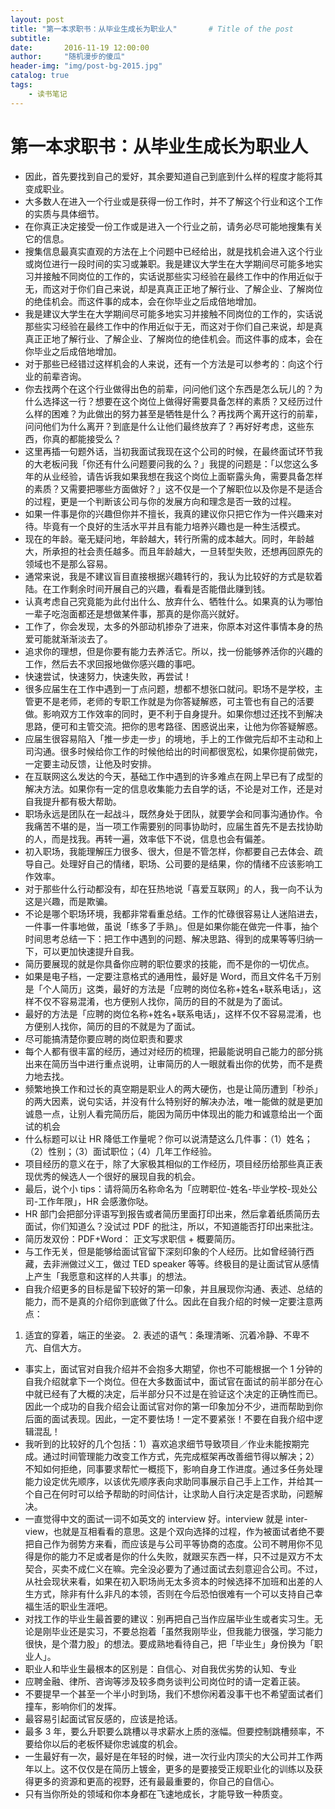 ```yaml
---
layout: post
title: "第一本求职书：从毕业生成长为职业人"       # Title of the post
subtitle:
date:       2016-11-19 12:00:00
author:     "随机漫步的傻瓜"
header-img: "img/post-bg-2015.jpg"
catalog: true
tags:
    - 读书笔记
---
```


# 第一本求职书：从毕业生成长为职业人

- 因此，首先要找到自己的爱好，其余要知道自己到底到什么样的程度才能将其变成职业。
- 大多数人在进入一个行业或是获得一份工作时，并不了解这个行业和这个工作的实质与具体细节。
- 在你真正决定接受一份工作或是进入一个行业之前，请务必尽可能地搜集有关它的信息。
- 搜集信息最真实直观的方法在上个问题中已经给出，就是找机会进入这个行业或岗位进行一段时间的实习或兼职。我是建议大学生在大学期间尽可能多地实习并接触不同岗位的工作的，实话说那些实习经验在最终工作中的作用近似于无，而这对于你们自己来说，却是真真正正地了解行业、了解企业、了解岗位的绝佳机会。而这件事的成本，会在你毕业之后成倍地增加。
- 我是建议大学生在大学期间尽可能多地实习并接触不同岗位的工作的，实话说那些实习经验在最终工作中的作用近似于无，而这对于你们自己来说，却是真真正正地了解行业、了解企业、了解岗位的绝佳机会。而这件事的成本，会在你毕业之后成倍地增加。
- 对于那些已经错过这样机会的人来说，还有一个方法是可以参考的：向这个行业的前辈咨询。
- 你去找两个在这个行业做得出色的前辈，问问他们这个东西是怎么玩儿的？为什么选择这一行？想要在这个岗位上做得好需要具备怎样的素质？又经历过什么样的困难？为此做出的努力甚至是牺牲是什么？再找两个离开这行的前辈，问问他们为什么离开？到底是什么让他们最终放弃了？再好好考虑，这些东西，你真的都能接受么？
- 这里再插一句题外话，当初我面试我现在这个公司的时候，在最终面试环节我的大老板问我「你还有什么问题要问我的么？」我提的问题是：「以您这么多年的从业经验，请告诉我如果我想在我这个岗位上面崭露头角，需要具备怎样的素质？又需要把哪些方面做好？」这不仅是一个了解职位以及你是不是适合的过程，更是一个判断该公司与你的发展方向和理念是否一致的过程。
- 如果一件事是你的兴趣但你并不擅长，我真的建议你只把它作为一件兴趣来对待。毕竟有一个良好的生活水平并且有能力培养兴趣也是一种生活模式。
- 现在的年龄。毫无疑问地，年龄越大，转行所需的成本越大。同时，年龄越大，所承担的社会责任越多。而且年龄越大，一旦转型失败，还想再回原先的领域也不是那么容易。
- 通常来说，我是不建议盲目直接根据兴趣转行的，我认为比较好的方式是软着陆。在工作剩余时间开展自己的兴趣，看看是否能借此赚到钱。
- 认真考虑自己究竟能为此付出什么、放弃什么、牺牲什么。如果真的认为哪怕一辈子吃泡面都还是想做某件事，那真的是你高兴就好。
- 工作了，你会发现，太多的外部动机掺杂了进来，你原本对这件事情本身的热爱可能就渐渐淡去了。
- 追求你的理想，但是你要有能力去养活它。所以，找一份能够养活你的兴趣的工作，然后去不求回报地做你感兴趣的事吧。
- 快速尝试，快速努力，快速失败，再尝试！
- 很多应届生在工作中遇到一丁点问题，想都不想张口就问。职场不是学校，主管更不是老师，老师的专职工作就是为你答疑解惑，可主管也有自己的活要做。影响双方工作效率的同时，更不利于自身提升。如果你想过还找不到解决思路，便可和主管交流。把你的思考路径、困惑说出来，让他为你答疑解惑。
- 应届生很容易陷入「推一步走一步」的境地，手上的工作做完后却不主动和上司沟通。很多时候给你工作的时候他给出的时间都很宽松，如果你提前做完，一定要主动反馈，让他及时安排。
- 在互联网这么发达的今天，基础工作中遇到的许多难点在网上早已有了成型的解决方法。如果你有一定的信息收集能力去自学的话，不论是对工作，还是对自我提升都有极大帮助。
- 职场永远是团队在一起战斗，既然身处于团队，就要学会和同事沟通协作。令我痛苦不堪的是，当一项工作需要别的同事协助时，应届生首先不是去找协助的人，而是找我。再转一遍，效率低下不说，信息也会有偏差。
- 初入职场，我能理解压力很多、很大，但是不管怎样，你都要自己去体会、疏导自己。处理好自己的情绪，职场、公司要的是结果，你的情绪不应该影响工作效率。
- 对于那些什么行动都没有，却在狂热地说「喜爱互联网」的人，我一向不认为这是兴趣，而是欺骗。
- 不论是哪个职场环境，我都非常看重总结。工作的忙碌很容易让人迷陷进去，一件事一件事地做，虽说「练多了手熟」。但是如果你能在做完一件事，抽个时间思考总结一下：把工作中遇到的问题、解决思路、得到的成果等等归纳一下，可以更加快速提升自我。
- 简历要展现的就是你具备你应聘的职位要求的技能，而不是你的一切优点。
- 如果是电子档，一定要注意格式的通用性，最好是 Word，而且文件名千万别是「个人简历」这类，最好的方法是「应聘的岗位名称+姓名+联系电话」，这样不仅不容易混淆，也方便别人找你，简历的目的不就是为了面试。
- 最好的方法是「应聘的岗位名称+姓名+联系电话」，这样不仅不容易混淆，也方便别人找你，简历的目的不就是为了面试。
- 尽可能搞清楚你要应聘的岗位职责和要求
- 每个人都有很丰富的经历，通过对经历的梳理，把最能说明自己能力的部分挑出来在简历当中进行重点说明，让审简历的人一眼就看出你的优势，而不是费力地去找。
- 频繁地换工作和过长的真空期是职业人的两大硬伤，也是让简历遭到「秒杀」的两大因素，说句实话，并没有什么特别好的解决办法，唯一能做的就是更加诚恳一点，让别人看完简历后，能因为简历中体现出的能力和诚意给出一个面试的机会
- 什么标题可以让 HR 降低工作量呢？你可以说清楚这么几件事：（1）姓名；（2）性别；（3）面试职位；（4）几年工作经验。
- 项目经历的意义在于，除了大家极其相似的工作经历，项目经历给那些真正表现优秀的候选人一个很好的展现自我的机会。
- 最后，说个小 tips：请将简历名称命名为「应聘职位-姓名-毕业学校-现处公司-工作年限」，HR 会感激你哒。
- HR 部门会把部分评语写到报告或者简历里面打印出来，然后拿着纸质简历去面试，你们知道么？没试过 PDF 的批注，所以，不知道能否打印出来批注。
- 简历发双份：PDF+Word： 正文写求职信 + 概要简历。
- 与工作无关，但是能够给面试官留下深刻印象的个人经历。比如曾经骑行西藏，去非洲做过义工，做过 TED speaker 等等。终极目的是让面试官从感情上产生「我愿意和这样的人共事」的想法。
- 自我介绍更多的目标是留下较好的第一印象，并且展现你沟通、表述、总结的能力，而不是真的介绍你到底做了什么。因此在自我介绍的时候一定要注意两点：
1. 适宜的穿着，端正的坐姿。 2. 表述的语气：条理清晰、沉着冷静、不卑不亢、自信大方。
- 事实上，面试官对自我介绍并不会抱多大期望，你也不可能根据一个 1 分钟的自我介绍就拿下一个岗位。但在大多数面试中，面试官在面试的前半部分在心中就已经有了大概的决定，后半部分只不过是在验证这个决定的正确性而已。因此一个成功的自我介绍会让面试官对你的第一印象加分不少，进而帮助到你后面的面试表现。因此，一定不要怯场！一定不要紧张！不要在自我介绍中逻辑混乱！
- 我听到的比较好的几个包括：1）喜欢追求细节导致项目／作业未能按期完成。通过时间管理能力改变工作方式，先完成框架再改善细节得以解决；2）不知如何拒绝，同事要求帮忙一概揽下，影响自身工作进度。通过多任务处理能力设定优先顺序，以该优先顺序表向求助同事展示自己手上工作，并给其一个自己在何时可以给予帮助的时间估计，让求助人自行决定是否求助，问题解决。
- 一直觉得中文的面试一词不如英文的 interview 好。interview 就是 inter-view，也就是互相看看的意思。这是个双向选择的过程，作为被面试者绝不要把自己作为弱势方来看，而应该是与公司平等协商的态度。公司不聘用你不见得是你的能力不足或者是你的什么失败，就跟买东西一样，只不过是双方不太契合，买卖不成仁义在嘛。完全没必要为了通过面试去刻意迎合公司。不过，从社会现状来看，如果在初入职场尚无太多资本的时候选择不加班和出差的人生方式，除非有什么非凡的本领，否则在今后恐怕很难有一个可以支持自己幸福生活的职业生涯吧。
- 对找工作的毕业生最首要的建议：别再把自己当作应届毕业生或者实习生。无论是刚毕业还是实习，不要总抱着「虽然我刚毕业，但我能力很强，学习能力很快，是个潜力股」的想法。要成熟地看待自己，把「毕业生」身份换为「职业人」。
- 职业人和毕业生最根本的区别是：自信心、对自我优劣势的认知、专业
- 应聘金融、律所、咨询等涉及较多商务谈判公司岗位时的请一定着正装。
- 不要提早一个甚至一个半小时到场，我们不想你闲着没事干也不希望面试者们撞车，影响你们的发挥。
- 最容易引起面试官反感的，应该是抢话。
- 最多 3 年，要么升职要么跳槽以寻求薪水上质的涨幅。但要控制跳槽频率，不要给你以后的老板怀疑你忠诚度的机会。
- 一生最好有一次，最好是在年轻的时候，进一次行业内顶尖的大公司并工作两年以上。这不仅仅是在简历上镀金，更多的是要接受正规职业化的训练以及获得更多的资源和更高的视野，还有最最重要的，你自己的自信心。
- 只有当你所处的领域和你本身都在飞速地成长，才能导致一种质变。

